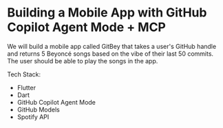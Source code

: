 # Building a Mobile App with GitHub Copilot Agent Mode + MCP

We will build a mobile app called GitBey that takes a user's GitHub handle and returns 5 Beyoncé songs based on the vibe of their last 50 commits. The user should be able to play the songs in the app.

Tech Stack: 
- Flutter 
- Dart 
- GitHub Copilot Agent Mode 
- GitHub Models 
- Spotify API 